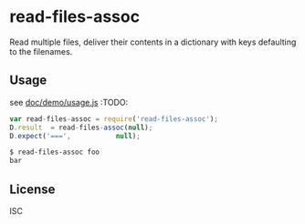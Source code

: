 ﻿
<!--#echo json="package.json" key="name" underline="=" -->
read-files-assoc
================
<!--/#echo -->

<!--#echo json="package.json" key="description" -->
Read multiple files, deliver their contents in a dictionary with keys
defaulting to the filenames.
<!--/#echo -->


Usage
-----
see [doc/demo/usage.js](doc/demo/usage.js)
:TODO:

<!--!#include file="test/usage.js" start="  //#u" stop="  //#r"
  outdent="  " code="javascript" -->
```javascript
var read-files-assoc = require('read-files-assoc');
D.result  = read-files-assoc(null);
D.expect('===',           null);
```
<!--/include-->

```bash
$ read-files-assoc foo
bar
```


<!--#toc stop="scan" -->


License
-------
<!--#echo json="package.json" key=".license" -->
ISC
<!--/#echo -->
